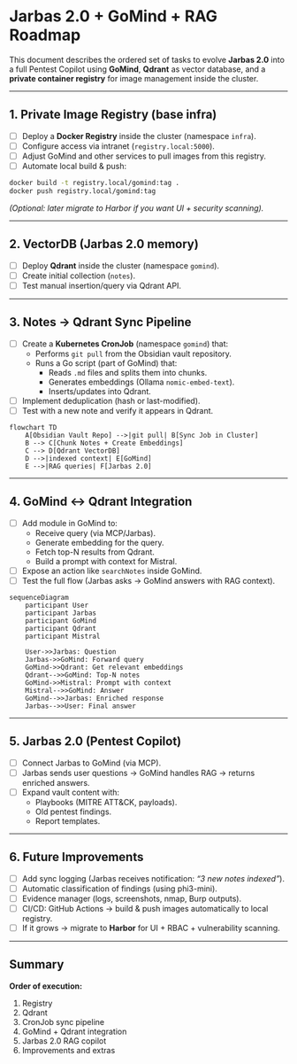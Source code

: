 # Jarbas 2.0 + GoMind + RAG Roadmap

This document describes the ordered set of tasks to evolve **Jarbas 2.0** into a full Pentest Copilot using **GoMind**, **Qdrant** as vector database, and a **private container registry** for image management inside the cluster.  

---

## 1. Private Image Registry (base infra)

- [ ] Deploy a **Docker Registry** inside the cluster (namespace `infra`).  
- [ ] Configure access via intranet (`registry.local:5000`).  
- [ ] Adjust GoMind and other services to pull images from this registry.  
- [ ] Automate local build & push:  

```sh
docker build -t registry.local/gomind:tag .
docker push registry.local/gomind:tag
```

*(Optional: later migrate to Harbor if you want UI + security scanning).*  

---

## 2. VectorDB (Jarbas 2.0 memory)

- [ ] Deploy **Qdrant** inside the cluster (namespace `gomind`).  
- [ ] Create initial collection (`notes`).  
- [ ] Test manual insertion/query via Qdrant API.  

---

## 3. Notes → Qdrant Sync Pipeline

- [ ] Create a **Kubernetes CronJob** (namespace `gomind`) that:  
  - Performs `git pull` from the Obsidian vault repository.  
  - Runs a Go script (part of GoMind) that:  
    - Reads `.md` files and splits them into chunks.  
    - Generates embeddings (Ollama `nomic-embed-text`).  
    - Inserts/updates into Qdrant.  
- [ ] Implement deduplication (hash or last-modified).  
- [ ] Test with a new note and verify it appears in Qdrant.  

```mermaid
flowchart TD
    A[Obsidian Vault Repo] -->|git pull| B[Sync Job in Cluster]
    B --> C[Chunk Notes + Create Embeddings]
    C --> D[Qdrant VectorDB]
    D -->|indexed context| E[GoMind]
    E -->|RAG queries| F[Jarbas 2.0]
```

---

## 4. GoMind ↔ Qdrant Integration

- [ ] Add module in GoMind to:  
  - Receive query (via MCP/Jarbas).  
  - Generate embedding for the query.  
  - Fetch top-N results from Qdrant.  
  - Build a prompt with context for Mistral.  
- [ ] Expose an action like `searchNotes` inside GoMind.  
- [ ] Test the full flow (Jarbas asks → GoMind answers with RAG context).  

```mermaid
sequenceDiagram
    participant User
    participant Jarbas
    participant GoMind
    participant Qdrant
    participant Mistral

    User->>Jarbas: Question
    Jarbas->>GoMind: Forward query
    GoMind->>Qdrant: Get relevant embeddings
    Qdrant-->>GoMind: Top-N notes
    GoMind->>Mistral: Prompt with context
    Mistral-->>GoMind: Answer
    GoMind-->>Jarbas: Enriched response
    Jarbas-->>User: Final answer
```

---

## 5. Jarbas 2.0 (Pentest Copilot)

- [ ] Connect Jarbas to GoMind (via MCP).  
- [ ] Jarbas sends user questions → GoMind handles RAG → returns enriched answers.  
- [ ] Expand vault content with:  
  - Playbooks (MITRE ATT&CK, payloads).  
  - Old pentest findings.  
  - Report templates.  

---

## 6. Future Improvements

- [ ] Add sync logging (Jarbas receives notification: *“3 new notes indexed”*).  
- [ ] Automatic classification of findings (using phi3-mini).  
- [ ] Evidence manager (logs, screenshots, nmap, Burp outputs).  
- [ ] CI/CD: GitHub Actions → build & push images automatically to local registry.  
- [ ] If it grows → migrate to **Harbor** for UI + RBAC + vulnerability scanning.  

---

## Summary

**Order of execution:**  
1. Registry  
2. Qdrant  
3. CronJob sync pipeline  
4. GoMind + Qdrant integration  
5. Jarbas 2.0 RAG copilot  
6. Improvements and extras  

